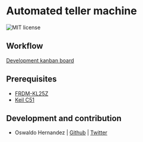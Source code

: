 # Automated teller machine

![MIT license](https://img.shields.io/cocoapods/l/AFNetworking)

## Workflow
[Development kanban board](https://trello.com/b/DD39tJLS/atm-development-board)

## Prerequisites
- [FRDM-KL25Z](https://www.nxp.com/design/development-boards/freedom-development-boards/mcu-boards/freedom-development-platform-for-kinetis-kl14-kl15-kl24-kl25-mcus:FRDM-KL25Z)
- [Keil C51](https://www.keil.com/c51/)

## Development and contribution
- Oswaldo Hernandez | [Github](https://github.com/OSWA00) | [Twitter](https://twitter.com/oswahdez00)

